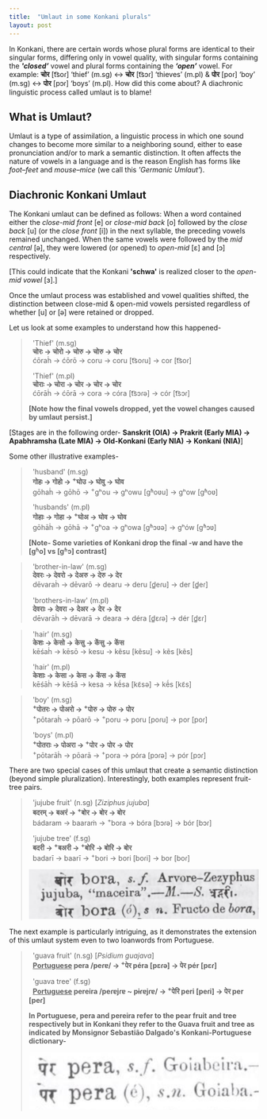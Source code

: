 ```yaml
---
title:  "Umlaut in some Konkani plurals"
layout: post
---
```

In Konkani, there are certain words whose plural forms are identical to their singular forms, differing only in vowel quality, with singular forms containing the **_'closed’_** vowel and plural forms containing the **_‘open’_** vowel. For example: **चोर** [t͡soɾ] ‘thief’ (m.sg) ↔ **चोर** [t͡sɔɾ] ‘thieves’ (m.pl) & **पोर** [poɾ] ‘boy’ (m.sg) ↔ **पोर** [pɔɾ] ‘boys’ (m.pl). How did this come about? A diachronic linguistic process called umlaut is to blame!

## What is Umlaut?
Umlaut is a type of assimilation, a linguistic process in which one sound changes to become more similar to a neighboring sound, either to ease pronunciation and/or to mark a semantic distinction. It often affects the nature of vowels in a language and is the reason English has forms like _foot–feet_ and _mouse–mice_ (we call this *'Germanic Umlaut'*).

## Diachronic Konkani Umlaut
The Konkani umlaut can be defined as follows: When a word contained either the _close-mid front_ [e] or _close-mid back_ [o]  followed by the _close back_ [u] (or the _close front_ [i]) in the next syllable, the preceding vowels remained unchanged. When the same vowels were followed by the _mid central_ [ə], they were lowered (or opened) to _open-mid_ [ɛ] and [ɔ] respectively. 

[This could indicate that the Konkani **'schwa'** is realized closer to the _open-mid vowel_ [ɜ].]

Once the umlaut process was established and vowel qualities shifted, the distinction between close-mid & open-mid vowels persisted regardless of whether [u] or [ə] were retained or dropped.

Let us look at some examples to understand how this happened-

> &nbsp; 'Thief' (m.sg) <br>
> &nbsp; **चोरः → चोरो → चोरु → चोरु → चोर​** <br>
> &nbsp; ćōraḣ → ćōrō → coru → coru [t͡soɾu] → cor [t͡soɾ]
>
> &nbsp; 'Thief' (m.pl) <br>
> &nbsp; **चोराः → चोरा → चोर → चोर → चोर​** <br>
> &nbsp; ćōrāḣ → ćōrā → cora → córa [t͡sɔɾə] → cór [t͡sɔɾ]
>
> **[Note how the final vowels dropped, yet the vowel changes caused by umlaut persist.]**

[Stages are in the following order- **Sanskrit (OIA) → Prakrit (Early MIA) → Apabhramsha (Late MIA) → Old-Konkani (Early NIA) → Konkani (NIA)**]

Some other illustrative examples-

> &nbsp; 'husband' (m.sg) <br>
> &nbsp; **गोहः → गोहो → <sup>+</sup>घोउ → घोवु → घोव​​** <br>
> &nbsp; gōhaḣ → gōhō → <sup>+</sup>gʰou → gʰowu [gʱoʋu] → gʰow [gʱoʋ]
>
> &nbsp; 'husbands' (m.pl) <br>
> &nbsp; **गोहाः → गोहा → <sup>+</sup>घोअ → घोव → घोव​​** <br>
> &nbsp; gōhāḣ → gōhā → <sup>+</sup>gʰoa → gʰowa [gʱɔʋə] → gʰów [gʱɔʋ]
>
> **[Note- Some varieties of Konkani drop the final -w and have the [gʱo] vs [gʱɔ] contrast]**


> &nbsp; 'brother-in-law' (m.sg) <br>
> &nbsp; **देवरः → देवरो → देअरु → देरु ​→ देर​** <br>
> &nbsp; dēvaraḣ → dēvarō → dearu → deru [d̻eɾu] → der [d̻eɾ]
>
> &nbsp; 'brothers-in-law' (m.pl) <br>
> &nbsp; **देवराः → देवरा → देअर → देर ​→ देर​** <br>
> &nbsp; dēvarāḣ → dēvarā → deara → déra [d̻ɛɾə] → dér [d̻ɛɾ] 


> &nbsp; 'hair' (m.sg) <br>
> &nbsp; **केशः → केसो → केसु → केंसु → केंस​** <br>
> &nbsp; kēśaḣ → kēsō → kesu → kẽsu [kẽsu] → kẽs [kẽs]
>
> &nbsp; 'hair' (m.pl) <br>
> &nbsp; **केशाः → केसा → केस → केंस → केंस​​** <br>
> &nbsp; kēśāḣ → kēśā → kesa → kẽ́sa [kɛ̃sə] → kẽ́s [kɛ̃s]


> &nbsp; 'boy' (m.sg) <br>
> &nbsp; **<sup>+</sup>पोतरः → पोअरो → <sup>+</sup>पोरु →  पोरु → पोर​** <br>
> &nbsp; <sup>+</sup>pōtaraḣ → pōarō → <sup>+</sup>poru → poru [poɾu] → por [poɾ]
>
> &nbsp; 'boys' (m.pl) <br>
> &nbsp; **<sup>+</sup>पोतराः → पोअरा → <sup>+</sup>पोर​ → पोर​ → पोर​​** <br>
> &nbsp; <sup>+</sup>pōtarāḣ → pōarā → <sup>+</sup>pora → póra [pɔɾə] → pór [pɔɾ]


There are two special cases of this umlaut that create a semantic distinction (beyond simple pluralization). Interestingly, both examples represent fruit-tree pairs.

> &nbsp; 'jujube fruit' (n.sg) [_Ziziphus jujuba_] <br>
> &nbsp; **बदरम्‌ → बअरं → <sup>+</sup>बोर → बोर → बोर​** <br>
> &nbsp; bádaram → baaraṁ → <sup>+</sup>bora → bóra [bɔɾə] → bór [bɔɾ] <br>
>
> &nbsp; 'jujube tree' (f.sg) <br>
> &nbsp; **बदरी‌ → <sup>+</sup>बअरी → <sup>+</sup>बोरि → बोरि → बोर​** <br>
> &nbsp; badarī → baarī → <sup>+</sup>bori → bori [boɾi] → bor [boɾ] <br>
>
> <img src = "/assets/images/jujube.png" />

The next example is particularly intriguing, as it demonstrates the extension of this umlaut system even to two loanwords from Portuguese.

> &nbsp; 'guava fruit' (n.sg) [_Psidium guajava_] <br>
> &nbsp; **<ins>Portuguese</ins> pera /peɾɐ/ → <sup>+</sup>पेर​ péra [pɛɾə] → पेर​ pér [pɛɾ]** <br>
>
> &nbsp; 'guava tree' (f.sg) <br>
> &nbsp; **<ins>Portuguese</ins> pereira /peɾɐjɾɐ ~ pɨɾɐjɾɐ/ → <sup>+</sup>पेरि peri [peɾi] → पेर per [peɾ]** <br>
>
> **In Portuguese, pera and pereira refer to the pear fruit and tree respectively but in Konkani they refer to the Guava fruit and tree as indicated by Monsignor Sebastião Dalgado's Konkani-Portuguese dictionary-** <br>
>
> <img src = "/assets/images/dictionary_image.png" />

